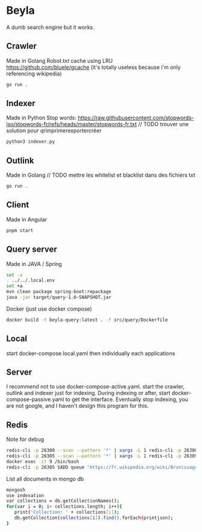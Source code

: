 # Beyla
A dumb search engine but it works.

## Crawler
Made in Golang
Robot.txt cache using LRU https://github.com/bluele/gcache (it's totally useless because i'm only referencing wikipedia)

```bash
go run .
```

## Indexer
Made in Python
Stop words: https://raw.githubusercontent.com/stopwords-iso/stopwords-fr/refs/heads/master/stopwords-fr.txt
// TODO trouver une solution pour qrimprimerexportercréer
```bash
python3 indexer.py
```

## Outlink
Made in Golang
// TODO mettre les whitelist et blacklist dans des fichiers txt
```bash
go run .
```

## Client
Made in Angular

```bash
pnpm start
```

## Query server
Made in JAVA / Spring
```bash
set -a
. ../../.local.env
set +a
mvn clean package spring-boot:repackage
java -jar target/query-1.0-SNAPSHOT.jar
```
Docker (just use docker compose)

```bash
docker build -t beyla-query:latest . -f src/query/Dockerfile
```

## Local
start docker-compose.local.yaml then individually each applications

## Server
I recommend not to use docker-compose-active.yaml. start the crawler, outlink and indexer just for indexing. During indexing or after, start docker-compose-passive.yaml to get the interface. Eventually stop indexing, you are not google, and I haven't design this program for this.

## Redis
Note for debug
```bash
redis-cli -p 26300 --scan --pattern '*' | xargs -L 1 redis-cli -p 26300 DUMP
redis-cli -p 26305 --scan --pattern '*' | xargs -L 1 redis-cli -p 26305 DUMP
docker exec -it 9 /bin/bash
redis-cli -p 26305 SADD queue "https://fr.wikipedia.org/wiki/Brunissage"
```

List all documents in mongo db

```bash
mongosh
use indexation
var collections = db.getCollectionNames();
for(var i = 0; i< collections.length; i++){    
   print('Collection: ' + collections[i]);
   db.getCollection(collections[i]).find().forEach(printjson);
}
```